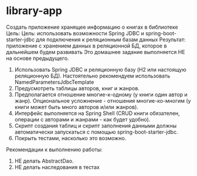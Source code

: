 # library-app
Создать приложение хранящее информацию о книгах в библиотеке
Цель: Цель: использовать возможности Spring JDBC и spring-boot-starter-jdbc для подключения к реляционным базам данных Результат: приложение с хранением данных в реляционной БД, которое в дальнейшем будем развивать
Это домашнее задание выполняется НЕ на основе предыдущего.

1. Использовать Spring JDBC и реляционную базу (H2 или настоящую реляционную БД). Настоятельно рекомендуем использовать NamedParametersJdbcTemplate
2. Предусмотреть таблицы авторов, книг и жанров.
3. Предполагается отношение многие-к-одному (у книги один автор и жанр). Опциональное усложнение - отношения многие-ко-многим (у книги может быть много авторов и/или жанров).
4. Интерфейс выполняется на Spring Shell (CRUD книги обязателен, операции с авторами и жанрами - как будет удобно).
5. Скрипт создания таблиц и скрипт заполнения данными должны автоматически запускаться
с помощью spring-boot-starter-jdbc.
6. Покрыть тестами, насколько это возможно.

Рекомендации к выполнению работы:
1. НЕ делать AbstractDao.
2. НЕ делать наследования в тестах
